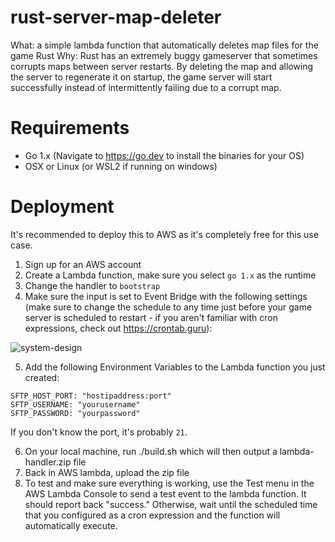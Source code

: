 # rust-server-map-deleter
What: a simple lambda function that automatically deletes map files for the game Rust
Why: Rust has an extremely buggy gameserver that sometimes corrupts maps between server restarts. By deleting the map and allowing the server to regenerate it on startup, the game server will start successfully instead of intermittently failing due to a corrupt map.

# Requirements
- Go 1.x (Navigate to https://go.dev to install the binaries for your OS)
- OSX or Linux (or WSL2 if running on windows)

# Deployment
It's recommended to deploy this to AWS as it's completely free for this use case.
1. Sign up for an AWS account
2. Create a Lambda function, make sure you select `go 1.x` as the runtime
3. Change the handler to `bootstrap`
4. Make sure the input is set to Event Bridge with the following settings (make sure to change the schedule to any time just before your game server is scheduled to restart - if you aren't familiar with cron expressions, check out https://crontab.guru):

![system-design](https://github.com/bakatz/rust-server-map-deleter/assets/1575240/3ddaff01-e89e-4094-8a2b-0371dd8f7396)

5. Add the following Environment Variables to the Lambda function you just created:
```
SFTP_HOST_PORT: "hostipaddress:port"
SFTP_USERNAME: "yourusername"
SFTP_PASSWORD: "yourpassword"
```
If you don't know the port, it's probably `21`.

6. On your local machine, run ./build.sh which will then output a lambda-handler.zip file
7. Back in AWS lambda, upload the zip file
8. To test and make sure everything is working, use the Test menu in the AWS Lambda Console to send a test event to the lambda function. It should report back "success." Otherwise, wait until the scheduled time that you configured as a cron expression and the function will automatically execute.
